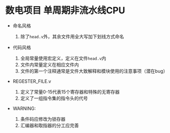 # 数电项目 单周期非流水线CPU
- 命名风格
    1. 除了`head.v`外，其余文件用全大写加下划线方式命名

- 代码风格
    1. 全局常量使用宏定义，定义在文件`head.v`内
    2. 文件内常量定义在相应文件内
    3. 文件的第一个注释通常是文件大致解释和模块使用的注意事项（潜在bug）

- REGESTER_FILE.v
    1. 定义了常量0-15代表15个寄存器和特殊的无寄存器
    2. 定义了一组指令集的指令头的代号

- WARNING:
    1. 条件码应修改为锁存器
    2. 汇编器和取指器的分工应完善
